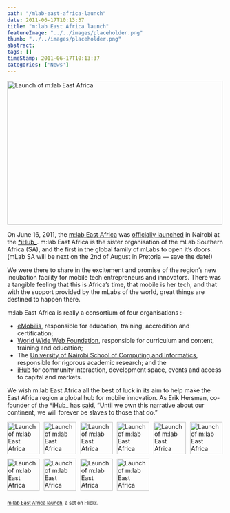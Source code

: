 ```yaml
---
path: "/mlab-east-africa-launch" 
date: 2011-06-17T10:13:37 
title: "m:lab East Africa launch" 
featureImage: "../../images/placeholder.png" 
thumb: "../../images/placeholder.png" 
abstract:  
tags: [] 
timeStamp: 2011-06-17T10:13:37 
categories: ['News'] 
---
```


<p><a title="Launch of m:lab East Africa by mLabSA, on Flickr" href="http://www.flickr.com/photos/mlabsa/5839602441/"><img src="http://farm4.static.flickr.com/3430/5839602441_4fc8590809.jpg" alt="Launch of m:lab East Africa" width="500" height="335" /></a></p>
<p>On June 16, 2011, the <a href="http://mlab.co.ke/">m:lab East Africa</a> was <a href="http://www.ihub.co.ke/blog/2011/06/mlab-is-officially-launched/">officially launched</a> in Nairobi at the <a href="http://ihub.co.ke/">*iHub_</a>. m:lab East Africa is the sister organisation of the mLab Southern Africa (SA), and the first in the global family of mLabs to open it&#8217;s doors. (mLab SA will be next on the 2nd of August in Pretoria &#8212; save the date!)</p>
<p>We were there to share in the excitement and promise of the region’s new incubation facility for mobile tech entrepreneurs and innovators. There was a tangible feeling that this is Africa&#8217;s time, that mobile is her tech, and that with the support provided by the mLabs of the world, great things are destined to happen there.</p>
<p>m:lab East Africa is really a consortium of four organisations :-</p>
<ul>
<li><a href="http://www.emobilis.org/">eMobilis</a>, responsible for education, training, accredition and certification;</li>
<li><a href="http://www.webfoundation.org/">World Wide Web Foundation</a>, responsible for curriculum and content, training and education;</li>
<li>The <a href="http://sci.uonbi.ac.ke/">University of Nairobi School of Computing and Informatics</a>, responsible for rigorous academic research; and the</li>
<li><a href="http://ihub.co.ke/">iHub</a> for community interaction, development space, events and access to capital and markets.</li>
</ul>
<p>We wish m:lab East Africa all the best of luck in its aim to help make the East Africa region a global hub for mobile innovation. As Erik Hersman, co-founder of the *iHub_ has <a href="http://whiteafrican.com/2010/11/27/finding-africas-innovators/">said</a>, &#8220;Until we own this narrative about our continent, we will forever be slaves to those that do.&#8221;</p>
<div style="padding: 0;overflow: hidden;margin: 0;width: 500px"><a title="Launch of m:lab East Africa" href="http://www.flickr.com/photos/mlabsa/5839602441/in/set-72157626852400339/"><img style="padding: 0 10px 10px 0;width: 75px;height: 75px;float: left" src="http://farm4.static.flickr.com/3430/5839602441_4fc8590809_s.jpg" alt="Launch of m:lab East Africa" /></a><a title="Launch of m:lab East Africa" href="http://www.flickr.com/photos/mlabsa/5840150242/in/set-72157626852400339/"><img style="padding: 0 10px 10px 0;width: 75px;height: 75px;float: left" src="http://farm4.static.flickr.com/3651/5840150242_9673428b7f_s.jpg" alt="Launch of m:lab East Africa" /></a><a title="Launch of m:lab East Africa" href="http://www.flickr.com/photos/mlabsa/5839600855/in/set-72157626852400339/"><img style="padding: 0 10px 10px 0;width: 75px;height: 75px;float: left" src="http://farm6.static.flickr.com/5073/5839600855_b587268a95_s.jpg" alt="Launch of m:lab East Africa" /></a><a title="Launch of m:lab East Africa" href="http://www.flickr.com/photos/mlabsa/5840148190/in/set-72157626852400339/"><img style="padding: 0 10px 10px 0;width: 75px;height: 75px;float: left" src="http://farm4.static.flickr.com/3108/5840148190_fc051d74df_s.jpg" alt="Launch of m:lab East Africa" /></a><a title="Launch of m:lab East Africa" href="http://www.flickr.com/photos/mlabsa/5839599105/in/set-72157626852400339/"><img style="padding: 0 10px 10px 0;width: 75px;height: 75px;float: left" src="http://farm3.static.flickr.com/2632/5839599105_d65f9a8b23_s.jpg" alt="Launch of m:lab East Africa" /></a><a title="Launch of m:lab East Africa" href="http://www.flickr.com/photos/mlabsa/5840146414/in/set-72157626852400339/"><img style="padding: 0 0 10px 0;width: 75px;height: 75px;float: left" src="http://farm4.static.flickr.com/3642/5840146414_7bd64bc912_s.jpg" alt="Launch of m:lab East Africa" /></a><br />
<a title="Launch of m:lab East Africa" href="http://www.flickr.com/photos/mlabsa/5839597365/in/set-72157626852400339/"><img style="padding: 0 10px 10px 0;width: 75px;height: 75px;float: left" src="http://farm4.static.flickr.com/3628/5839597365_0c9a38e1c2_s.jpg" alt="Launch of m:lab East Africa" /></a><a title="Launch of m:lab East Africa" href="http://www.flickr.com/photos/mlabsa/5840144570/in/set-72157626852400339/"><img style="padding: 0 10px 10px 0;width: 75px;height: 75px;float: left" src="http://farm3.static.flickr.com/2800/5840144570_e7965dec0e_s.jpg" alt="Launch of m:lab East Africa" /></a><a title="Launch of m:lab East Africa" href="http://www.flickr.com/photos/mlabsa/5840143540/in/set-72157626852400339/"><img style="padding: 0 10px 10px 0;width: 75px;height: 75px;float: left" src="http://farm6.static.flickr.com/5077/5840143540_684a6b500c_s.jpg" alt="Launch of m:lab East Africa" /></a><a title="Launch of m:lab East Africa" href="http://www.flickr.com/photos/mlabsa/5839594145/in/set-72157626852400339/"><img style="padding: 0 10px 10px 0;width: 75px;height: 75px;float: left" src="http://farm4.static.flickr.com/3354/5839594145_f568e5a433_s.jpg" alt="Launch of m:lab East Africa" /></a></div>
<div style="font-size: 0.8em;margin-top: 0px;margin-bottom: 5px">
<p><a href="http://www.flickr.com/photos/mlabsa/sets/72157626852400339/">m:lab East Africa launch</a>, a set on Flickr.</p>
</div>
